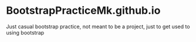 # BootstrapPracticeMk.github.io
Just casual bootstrap practice, not meant to be a project, just to get used to using bootstrap

